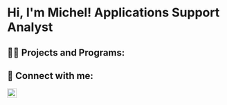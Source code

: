 
<h1>Hi, I'm Michel! Applications Support Analyst </h1>

<h2>👨‍💻 Projects and Programs:</h2>



<h2> 🤳 Connect with me:</h2>


[<img align="left" alt="MichelJurado | LinkedIn" width="22px" src="https://cdn.jsdelivr.net/npm/simple-icons@v3/icons/linkedin.svg" />][linkedin]



[linkedin]: https://www.linkedin.com/in/micheljurado/



